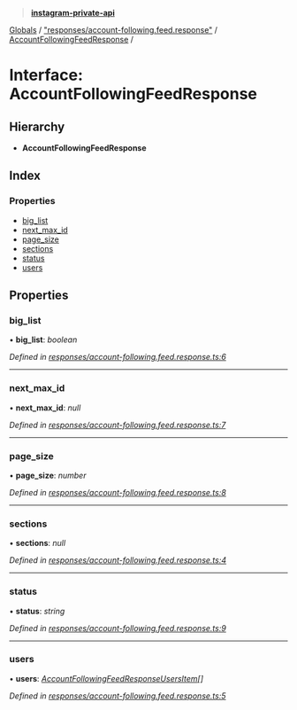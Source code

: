 > **[instagram-private-api](../README.md)**

[Globals](../globals.md) / ["responses/account-following.feed.response"](../modules/_responses_account_following_feed_response_.md) / [AccountFollowingFeedResponse](_responses_account_following_feed_response_.accountfollowingfeedresponse.md) /

# Interface: AccountFollowingFeedResponse

## Hierarchy

* **AccountFollowingFeedResponse**

## Index

### Properties

* [big_list](_responses_account_following_feed_response_.accountfollowingfeedresponse.md#big_list)
* [next_max_id](_responses_account_following_feed_response_.accountfollowingfeedresponse.md#next_max_id)
* [page_size](_responses_account_following_feed_response_.accountfollowingfeedresponse.md#page_size)
* [sections](_responses_account_following_feed_response_.accountfollowingfeedresponse.md#sections)
* [status](_responses_account_following_feed_response_.accountfollowingfeedresponse.md#status)
* [users](_responses_account_following_feed_response_.accountfollowingfeedresponse.md#users)

## Properties

###  big_list

• **big_list**: *boolean*

*Defined in [responses/account-following.feed.response.ts:6](https://github.com/Nerixyz/instagram-private-api/blob/e5037ee/src/responses/account-following.feed.response.ts#L6)*

___

###  next_max_id

• **next_max_id**: *null*

*Defined in [responses/account-following.feed.response.ts:7](https://github.com/Nerixyz/instagram-private-api/blob/e5037ee/src/responses/account-following.feed.response.ts#L7)*

___

###  page_size

• **page_size**: *number*

*Defined in [responses/account-following.feed.response.ts:8](https://github.com/Nerixyz/instagram-private-api/blob/e5037ee/src/responses/account-following.feed.response.ts#L8)*

___

###  sections

• **sections**: *null*

*Defined in [responses/account-following.feed.response.ts:4](https://github.com/Nerixyz/instagram-private-api/blob/e5037ee/src/responses/account-following.feed.response.ts#L4)*

___

###  status

• **status**: *string*

*Defined in [responses/account-following.feed.response.ts:9](https://github.com/Nerixyz/instagram-private-api/blob/e5037ee/src/responses/account-following.feed.response.ts#L9)*

___

###  users

• **users**: *[AccountFollowingFeedResponseUsersItem](../classes/_responses_account_following_feed_response_.accountfollowingfeedresponseusersitem.md)[]*

*Defined in [responses/account-following.feed.response.ts:5](https://github.com/Nerixyz/instagram-private-api/blob/e5037ee/src/responses/account-following.feed.response.ts#L5)*